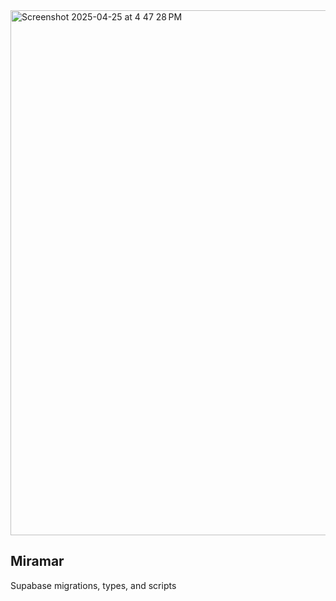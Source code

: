 <img width="840" alt="Screenshot 2025-04-25 at 4 47 28 PM" src="https://github.com/user-attachments/assets/65a85e73-1c2f-4212-bdd4-93c44e19d93e" />

## Miramar
Supabase migrations, types, and scripts
